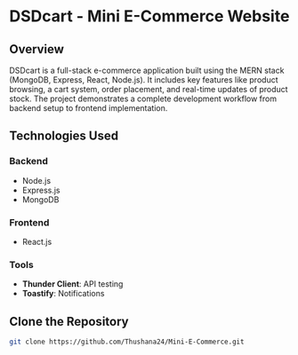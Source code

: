 # DSDcart - Mini E-Commerce Website  

## Overview  
DSDcart is a full-stack e-commerce application built using the MERN stack (MongoDB, Express, React, Node.js). It includes key features like product browsing, a cart system, order placement, and real-time updates of product stock. The project demonstrates a complete development workflow from backend setup to frontend implementation.  

## Technologies Used  

### Backend  
- Node.js  
- Express.js  
- MongoDB  

### Frontend  
- React.js  
 

### Tools  
- **Thunder Client**: API testing  
- **Toastify**: Notifications  

## Clone the Repository  

```bash
git clone https://github.com/Thushana24/Mini-E-Commerce.git  
 
